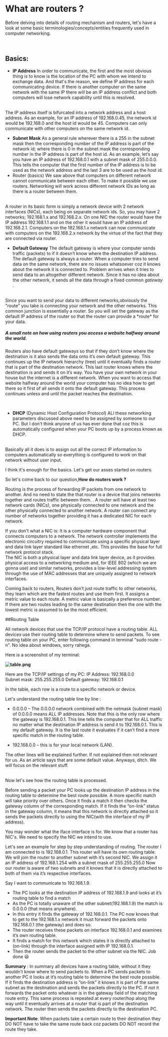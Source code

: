 
# What are routers ? 
 
Before delving into details of routing mechanism and routers, let's have a look at some basic terminologies/concepts/entities frequently used in computer networking. 

</br> 

## Basics: 

- **IP Address**
In order to communicate, the first and the most obvious thing is to know is the location of the PC with whom we intend to exchange data. And that's the reason, we define IP address for each communicating device. If there is another computer on the same network with the same IP there will be an IP address conflict and both computers will lose network capability until this is resolved.

</br>
The IP address itself is bifurcated into a network address and a host address. As an example, for an IP address of 192.168.0.45, the network id would be 192.168.0 and the host id would be 45. Computers can only communicate with other computers on the same network id.

- **Subnet Mask**
As a general rule wherever there is a 255 in the subnet mask then the corresponding number of the IP address is part of the network id; where there is 0 in the subnet mask the corresponding number in the IP address is part of the host id. 
As an example, let’s say you have an IP address of 192.168.0.1 with a subnet mask of 255.0.0.0. This tells the computer that the first number of the IP address is to be used as the network address and the last 3 are to be used as the host id.   
- Router (basics)
We saw above that computers on different network cannot communicate between each other. To make it possible we use routers. Networking will work across different network IDs as long as there is a router between them.

</br>  
A router in its basic form is simply a network device with 2 network interfaces (NICs), each being on separate network ids. So, you may have 2 networks; 192.168.1.x and 192.168.2.x. On one NIC  the router would have the IP address 192.168.1.1 and on the other it would have an IP address of 192.168.2.1. Computers on the 192.168.1.x network can now communicate with computers on the 192.168.2.x network by the virtue of the fact that they are connected via router.

- **Default Gateway**
The default gateway is where your computer sends traffic (packets) to if it doesn’t know where the destination IP address. The default gateway is always a router.
When a computer tries to send data on the same network, there are no issues whatsoever coz it knows about the network it is connected to. Problem arrives when it tries to send data to an altogether different network. Since it has no idea about the other network, it sends all the data through a fixed common _gateway_ . 

</br>
Since you want to send your data to different networks,obviously the "route" you take is connecting your network and the other networks. This common junction is essentially a router. So you will set the gateway as the default IP address of the router so that the router can provide a *route* for your data. 

</br>

##### A small note on how using routers you access a website halfway around the world. 
Routers also have default gateways so that if they don’t know where the destination is it also sends the data onto it’s own default gateway. This continues up the IP network hierarchy (tree) until it eventually finds a router that is part of the destination network. This last router knows where the destination is and sends it on it’s way. You have your own network in your house but the internet is a different network. When you want to access that website halfway around the world your computer has no idea how to get there so it first of all sends it onto the default gateway. This process continues unless and until the packet reaches the destination.

</br>

- **DHCP** (Dynamic Host Configuration Protocol)
ALl these networking parameters discussed above need to be assigned by someone to our PC. But I don't think anyone of us has ever done that coz this is automatically configured when your PC boots up by a process known as DHCP.  

</br>
Basically all it does is to assign out all the correct IP information to computers automatically so everything is configured to work on that network without user input.


I think it's enough for the basics. Let's get our asses started on routers.

So let's come back to our question,**How do routers work ?**

Routing is the process of forwarding IP packets from one network to another. And no need to state the that router is a device that joins networks together and routes traffic between them. . A router will have at least two network cards (NICs), one physically connected to one network and the other physically connected to another network. A router can connect any number of networks together providing it has a dedicated NIC for each network. 

If you don't what a NIC is: 
It is a computer hardware component that connects computers to a network.
The network controller implements the electronic circuitry required to communicate using a specific physical layer and data link layer standard like ethernet ,etc. This provides the base for full network protocol stack.
</br>
The NIC is both a physical layer and data link layer device, as it provides physical access to a networking medium and, for IEEE 802 (which we are gonna use) and similar networks, provides a low-level addressing system through the use of MAC addresses that are uniquely assigned to network interfaces.

Coming back to routers, 
Routers don’t just route traffic to other networks, they learn which are the fastest routes and use them first. It assigns a metric value to each route. A metric value is basically a preference number. If there are two routes leading  to the same destination then the one with the lowest metric is assumed to be the most efficient.

##Routing Table

All network devices that use the TCP/IP protocol have a routing table. ALL devices use their routing table to determine where to send packets. To see routing table on your PC, enter following command in terminal "sudo route -n". No idea about windows, sorry rahega. 

Here is a screenshot of my terminal:

**![table.png](https://lh6.googleusercontent.com/5QlPtPya2enpymwUy66SHiZDo89Lzt3Zl_IGxuu1pWo5eXAYP4R7c-2MG4ldl83rkitK-wyn8Ze1U9kk4Y1H3ScCd5ferFRJFbO26c2fZBRjW3GEfyaWJlnkEPiQRVbYrXnPoriE)** 

Here are the TCP/IP settings of my PC:
IP Address: 192.168.0.0  
Subnet mask: 255.255.255.0
Default gateway: 192.168.0.1

In the table, each row is a route to a specific network or device.

Let's understand the routing table line by line :

- 0.0.0.0 – The 0.0.0.0 network combined with the netmask (subnet mask) of 0.0.0.0 means ALL IP addresses.
  Note that this is the only row where the gateway is 192.168.0.1.  This line tells the computer that for ALL traffic no matter what the destination IP address is send it to 192.168.0.1. This is my default gateway. It is the last route it evaluates if it can’t find a more specific match in the routing table.	

- 192.168.0.0 – this is for your local network (LAN). 

The other lines will be explained further. If not explained then not relevant for us. As an article says that are some default value. Anyways, ditch. We will focus on the relevant stuff. 

</br>
Now let's see how the routing table is processed. 

Before sending a packet your PC looks up the destination IP address in the routing table to determine the best route possible. A more specific match will take priority over others. Once it finds a match it then checks the gateway column of the corresponding match. If it finds the “on-link” status in the gateway column, it means that this network is directly attached so it sends the packets directly to using the NIC(with the interface of my IP address). 

You may wonder what the Iface interface is for. We know that a router has NIC's. We need to specify the NIC we intend to use. 

Let's see an example for step by step understanding of routing. 
The router I am connected to is 192.168.0.1. This router will have its own routing table.  We will join the router to another subnet with it’s second NIC. We assign it an IP address of 192.168.1.254 with a subnet mask of 255.255.255.0
Now our router is aware of two subnets and it knows that it is directly attached to both of them via it’s respective interfaces.

Say I want to communicate to 192.168.1.9. 
- The PC looks at the destination IP address of 192.168.1.9 and looks at it’s routing table to find a match
- As the PC is totally unaware of the other subnet(192.168.1.9) the match is 0.0.0.0 (that means anywhere).
-  In this entry it finds the gateway of 192.168.0.1. The PC now knows that to get to the 192.168.1.x network it must forward the packets onto 192.168.0.1 (the gateway) and does so. 
- The router receives these packets on interface 192.168.0.1 and examines it’s own routing table.
-  It finds a match for this network which states it is directly attached to (on-link) through the interface assigned with IP 192.168.0.1.
- Then the router sends the packet to the other subnet via the NIC. Job done :smiley:

**Summary** : 
In summary all devices have a routing table, without it they wouldn’t know where to send packets to. When a PC sends packets to another PC it looks at it’s routing table to determine the best route possible. If it finds the destination address is “on-link” it knows it is part of the same subnet as the destination and sends the packets directly to the PC. If not it forwards the packet onto whatever is in the gateway field of the matching route entry. This same process is repeated at every router/hop along the way until it eventually arrives at a router that is part of the destination network. The router then sends the packets directly to the destination PC.

**Important Note**: When packets take a certain route to their destination they DO NOT have to take the same route back coz packets DO NOT record the route they take.  


